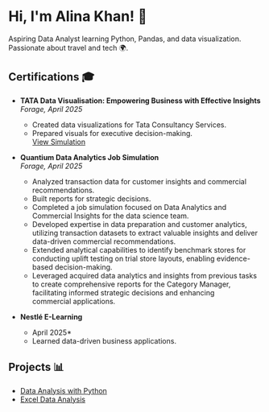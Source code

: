 # Hi, I'm Alina Khan! 👋
Aspiring Data Analyst learning Python, Pandas, and data visualization. Passionate about travel and tech 🌍.

## Certifications 🎓
- **TATA Data Visualisation: Empowering Business with Effective Insights**  
  *Forage, April 2025*  
  - Created data visualizations for Tata Consultancy Services.  
  - Prepared visuals for executive decision-making.  
  [View Simulation](https://www.theforage.com/simulations/tata/data-visualisation-p5xo)

- **Quantium Data Analytics Job Simulation**  
  *Forage, April 2025*  
  - Analyzed transaction data for customer insights and commercial recommendations.  
  - Built reports for strategic decisions.
  - Completed a job simulation focused on Data Analytics and Commercial Insights
    for the data science team.
  - Developed expertise in data preparation and customer analytics, utilizing
    transaction datasets to extract valuable insights and deliver data-driven
    commercial recommendations.
  - Extended analytical capabilities to identify benchmark stores for conducting
    uplift testing on trial store layouts, enabling evidence-based
    decision-making.
  - Leveraged acquired data analytics and insights from previous tasks to create
    comprehensive reports for the Category Manager, facilitating informed
    strategic decisions and enhancing commercial applications.

- **Nestlé E-Learning**  
  * April 2025*  
  - Learned data-driven business applications.

## Projects 📊
- [Data Analysis with Python](https://github.com/alina-khan-1/Data-Analysis-python)  
- [Excel Data Analysis](https://github.com/alina-khan-1/Data-Analyst-Excel)
